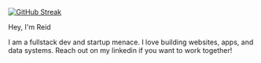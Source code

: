 [![GitHub Streak](https://github-readme-streak-stats-pi-seven.vercel.app?user=reidwatson&theme=dark&hide_border=true&border_radius=12)](https://git.io/streak-stats)


Hey, I'm Reid

I am a fullstack dev and startup menace. I love building websites, apps, and data systems. Reach out on my linkedin if you want to work together!
